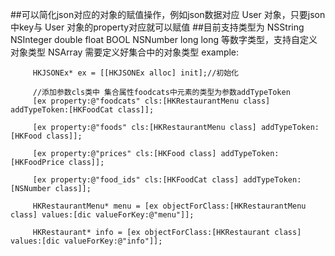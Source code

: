 ##可以简化json对应的对象的赋值操作，例如json数据对应 User 对象，只要json中key与 User 对象的property对应就可以赋值
##目前支持类型为 NSString NSInteger double float BOOL  NSNumber long long 等数字类型，支持自定义对象类型 NSArray 需要定义好集合中的对象类型
    example:
    
``` objc
     HKJSONEx* ex = [[HKJSONEx alloc] init];//初始化
 
     //添加参数cls类中 集合属性foodcats中元素的类型为参数addTypeToken
     [ex property:@"foodcats" cls:[HKRestaurantMenu class] addTypeToken:[HKFoodCat class]];
 
     [ex property:@"foods" cls:[HKRestaurantMenu class] addTypeToken:[HKFood class]];
 
     [ex property:@"prices" cls:[HKFood class] addTypeToken:[HKFoodPrice class]];
 
     [ex property:@"food_ids" cls:[HKFoodCat class] addTypeToken:[NSNumber class]];
     
     HKRestaurantMenu* menu = [ex objectForClass:[HKRestaurantMenu class] values:[dic valueForKey:@"menu"]];
     
     HKRestaurant* info = [ex objectForClass:[HKRestaurant class] values:[dic valueForKey:@"info"]];
``` 